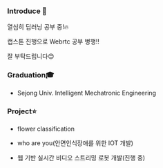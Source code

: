 ### Introduce 👋
열심히 딥러닝 공부 중!:fire:

캡스톤 진행으로 Webrtc 공부 병행!!

잘 부탁드립니다:blush:

### Graduation:mortar_board:
- Sejong Univ. Intelligent Mechatronic Engineering

### Project:star:
- flower classification

- who are you(안면인식장애를 위한 IOT 개발)

- 웹 기반 실시간 비디오 스트리밍 로봇 개발(진행 중)



<!--
**PMH2906/PMH2906** is a ✨ _special_ ✨ repository because its `README.md` (this file) appears on your GitHub profile.

Here are some ideas to get you started:

- 🔭 I’m currently working on ...
- 🌱 I’m currently learning ...
- 👯 I’m looking to collaborate on ...
- 🤔 I’m looking for help with ...
- 💬 Ask me about ...
- 📫 How to reach me: ...
- 😄 Pronouns: ...
- ⚡ Fun fact: ...
-->
